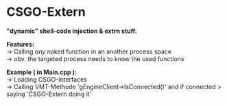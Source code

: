 # CSGO-Extern
<strong>"dynamic" shell-code injection &amp; extrn stuff.</strong>

<strong>Features:</strong> <br />
-> Calling *any* naked function in an another process space <br />
-> obv. the targeted process needs to know the used functions <br />
 
<strong>Example ( in Main.cpp ):</strong> <br />
-> Loading CSGO-Interfaces <br />
-> Calling VMT-Methode 'gEngineClient->IsConnected()' and if connected > saying 'CSGO-Extern doing it' <br />
